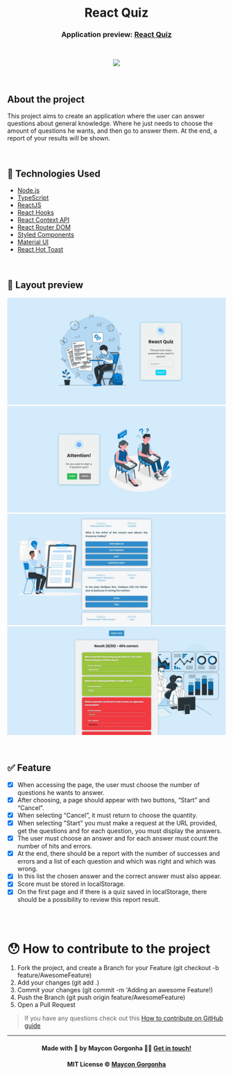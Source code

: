<h1 align="center">
  React Quiz
</h1>

<h3 align="center">
  Application preview:
  <a href="http://react-quiz-bice.vercel.app/">
    React Quiz
  </a>
</h3>

<br />

<p align="center">
  <img src="https://img.shields.io/github/license/maycongc/react-quiz?color=%23835afd" />
</p>

<br />

## About the project

This project aims to create an application where the user can answer questions about general knowledge. Where he just needs to choose the amount of questions he wants, and then go to answer them. At the end, a report of your results will be shown.

<br/>

## 🚀 Technologies Used

- [Node.js](https://nodejs.org/en)
- [TypeScript](https://www.typescriptlang.org)
- [ReactJS](https://reactjs.org)
- [React Hooks](https://reactjs.org/docs/hooks-intro.html)
- [React Context API](https://reactjs.org/docs/context.html)
- [React Router DOM](https://reactrouter.com/web/guides/quick-start)
- [Styled Components](https://styled-components.com/docs)
- [Material UI](https://material-ui.com/)
- [React Hot Toast](https://react-hot-toast.com)

<br />

## 🎨 Layout preview

<!-- 🏗️👷‍♂️🚧⚠️ Em construção...⚠️🚧👷‍♂️🏗️ -->

![tela 1](./.github/tela1.jpeg)
![tela 2](./.github/tela2.jpeg)
![tela 3](./.github/tela3.jpeg)
![tela 4](./.github/tela4.jpeg)

<br />

## ✅ Feature

- [x] When accessing the page, the user must choose the number of questions he wants to answer.
- [x] After choosing, a page should appear with two buttons, “Start” and “Cancel”.
- [x] When selecting “Cancel”, it must return to choose the quantity.
- [x] When selecting "Start" you must make a request at the URL provided, get the questions and for each question, you must display the answers.
- [x] The user must choose an answer and for each answer must count the number of hits and errors.
- [x] At the end, there should be a report with the number of successes and errors and a list of each question and which was right and which was wrong.
- [x] In this list the chosen answer and the correct answer must also appear.
- [x] Score must be stored in localStorage.
- [x] On the first page and if there is a quiz saved in localStorage, there should be a possibility to review this report result.

<br />

<br />
<a id="como-contribuir"></a>

# 😯 How to contribute to the project

1. Fork the project, and create a Branch for your Feature (git checkout -b feature/AwesomeFeature)
2. Add your changes (git add .)
3. Commit your changes (git commit -m 'Adding an awesome Feature!)
4. Push the Branch (git push origin feature/AwesomeFeature)
5. Open a Pull Request

> If you have any questions check out this [How to contribute on GitHub guide](https://github.com/firstcontributions/first-contributions)

---

<h4 align="center">
    Made with 💜 by Maycon Gorgonha 👋🏽 <a href="https://www.linkedin.com/in/maycon-gorgonha/" target="_blank">Get in touch!</a>
<h4>
<p align="center">MIT License © <a href="https://github.com/maycongc">Maycon Gorgonha</a></p>
